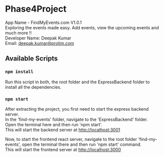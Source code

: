 # Phase4Project
App Name - FindMyEvents.com V1.0.1\
Exploring the events made easy. Add events, view the upcoming events and much more !!\
Developer Name: Deepak Kumar\
Email: deepak.kumar@prolim.com

## Available Scripts

### `npm install`

Run this script in both, the root folder and the ExpressBackend folder to install all the dependencies.

### `npm start`

After extracting the project, you first need to start the express backend server.<br />
In the 'find-my-events' folder, navigate to the 'ExpressBackend' folder. Open the terminal here and then run 'npm start'.<br />
This will start the backend server at [http://localhost:3001](http://localhost:3001)

Now, to start the frontend react server, navigate to the root folder 'find-my-events', open the terminal there and then run 'npm start' command.<br />
This will start the frontend server at [http://localhost:3000](http://localhost:3000)
